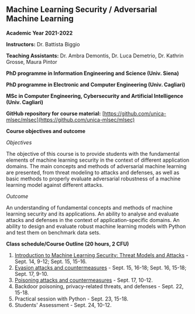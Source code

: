 ## Machine Learning Security / Adversarial Machine Learning
**Academic Year 2021-2022**

**Instructors:** Dr. Battista Biggio

**Teaching Assistants:** Dr. Ambra Demontis, Dr. Luca Demetrio, Dr. Kathrin Grosse, Maura Pintor

**PhD programme in Information Engineering and Science (Univ. Siena)**

**PhD programme in Electronic and Computer Engineering (Univ. Cagliari)**

**MSc in Computer Engineering, Cybersecurity and Artificial Intelligence (Univ. Cagliari)**

**GitHub repository for course material:** [https://github.com/unica-mlsec/mlsec](https://github.com/unica-mlsec/mlsec)

**Course objectives and outcome**

_Objectives_

The objective of this course is to provide students 
with the fundamental elements of machine learning security in the context of different application domains. 
The main concepts and methods of adversarial machine 
learning are presented, from threat modeling to attacks and defenses, 
as well as basic methods to properly evaluate adversarial robustness 
of a machine learning model against different attacks.
 
_Outcome_

An understanding of fundamental concepts and methods of machine learning security and its applications. 
An ability to analyse and evaluate attacks and defenses in the context of application-specific domains. 
An ability to design and evaluate robust machine learning models with Python and test them on benchmark data sets.

**Class schedule/Course Outline (20 hours, 2 CFU)**
1. [Introduction to Machine Learning Security: Threat Models and Attacks](https://github.com/unica-mlsec/mlsec/blob/main/slides/01-mlsec-introduction.pdf) - Sept. 14, 9-12; Sept. 15, 15-16. 
2. [Evasion attacks and countermeasures](https://github.com/unica-mlsec/mlsec/blob/main/slides/02-mlsec-advx.pdf) - Sept. 15, 16-18; Sept. 16, 15-18; Sept. 17, 9-10.
4. [Poisoning attacks and countermeasures](https://github.com/unica-mlsec/mlsec/blob/main/slides/03-mlsec-poisoning.pdf) - Sept. 17, 10-12.
5. Backdoor poisoning, privacy-related threats, and defenses - Sept. 22, 15-18.
6. Practical session with Python - Sept. 23, 15-18.
7. Students' Assessment - Sept. 24, 10-12.
